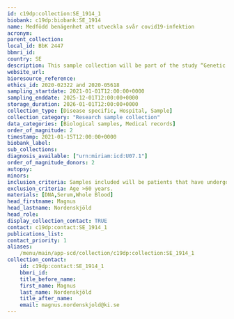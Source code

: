 ```yaml
---
id: c19dp:collection:SE_1914_1
biobank: c19dp:biobank:SE_1914
name: Medfödd benägenhet att utveckla svår covid19-infektion
acronym:
parent_collection:
local_id: BbK 2447
bbmri_id:
country: SE
description: This sample collection will be part of the study “Genetic predisposition for severe covid19” where we will investigate genetic causes for developing severe covid19-infection. The collection material stored will be DNA from individuals that have had a covid19-infection confirmed by either PCR or serology or both. We will also have clinical data about the individual’s disease course. The sample collection started in the beginning of 2021 and we will collect up to 2000 samples.
website_url:
bioresource_reference:
ethics_id: 2020-02322 and 2020-05618
sampling_startdate: 2021-01-01T12:00:00+0000
sampling_enddate: 2025-12-01T12:00:00+0000
storage_duration: 2026-01-01T12:00:00+0000
collection_type: [Disease specific, Hospital, Sample]
collection_category: "Research sample collection"
data_categories: [Biological samples, Medical records]
order_of_magnitude: 2
timestamp: 2021-01-15T12:00:00+0000
biobank_label:
sub_collections:
diagnosis_available: ["urn:miriam:icd:U07.1"]
order_of_magnitude_donors: 2
autopsy:
minors:
inclusion_criteria: Samples included will be patients that have undergone a covid19-infection. All participants will be under the age of 60 at the time of infection. All samples will be collected in Sweden.
exclusion_criteria: Age >60 years.
materials: [DNA,Serum,Whole Blood]
head_firstname: Magnus
head_lastname: Nordenskjöld
head_role:
display_collection_contact: TRUE
contact: c19dp:contact:SE_1914_1
publications_list:
contact_priority: 1
aliases:
    /menu/main/app-scd/collection/c19dp:collection:SE_1914_1
collection_contact:
    id: c19dp:contact:SE_1914_1
    bbmri_id:
    title_before_name:
    first_name: Magnus
    last_name: Nordenskjöld
    title_after_name:
    email: magnus.nordenskjold@ki.se
---
```

